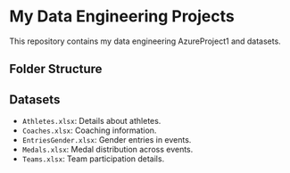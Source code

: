 # My Data Engineering Projects

This repository contains my data engineering AzureProject1 and datasets.

## Folder Structure

## Datasets
- `Athletes.xlsx`: Details about athletes.
- `Coaches.xlsx`: Coaching information.
- `EntriesGender.xlsx`: Gender entries in events.
- `Medals.xlsx`: Medal distribution across events.
- `Teams.xlsx`: Team participation details.
